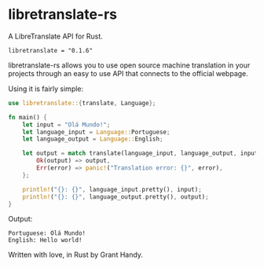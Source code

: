 # libretranslate-rs
A LibreTranslate API for Rust.
```
libretranslate = "0.1.6"
```

libretranslate-rs allows you to use open source machine translation in your projects through an easy to use API that connects to the official webpage.

Using it is fairly simple:

```rust
use libretranslate::{translate, Language};

fn main() {
    let input = "Olá Mundo!";
    let language_input = Language::Portuguese;
    let language_output = Language::English;

    let output = match translate(language_input, language_output, input) {
        Ok(output) => output,
        Err(error) => panic!("Translation error: {}", error),
    };

    println!("{}: {}", language_input.pretty(), input);
    println!("{}: {}", language_output.pretty(), output);
}
```

Output:
```
Portuguese: Olá Mundo!
English: Hello world!
```

Written with love, in Rust by Grant Handy.
